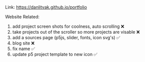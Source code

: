 Link: https://danlitvak.github.io/portfolio

Website Related:
1) add project screen shots for coolness, auto scrolling ❌
2) take projects out of the scroller so more projects are visable ❌
3) add a sources page (p5js, slider, fonts, icon svg's) ✅
4) blog site ❌
5) fix name ✅
6) update p5 project template to new icon ✅